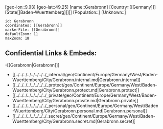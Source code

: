 ﻿---
location: [49.25,9.93]
mapzoom: [7,12] 
mapmarker: city 
type: City
tags:
- geo/City


SpocWebEntityId: 30421
isDeleted: false
confidential: public

---
[geo-lon::9.93]
[geo-lat::49.25]
[name::Gerabronn]
[Country::[[Germany]]]
[State[[Baden-Wuerttemberg]]]]]
[Population::]
[Unknown::]


```leaflet
id: Gerabronn
coordinates: [[Gerabronn]]
markerFile: [[Gerabronn]]
defaultZoom: 11 
maxZoom: 18
```


## Confidential Links & Embeds: 
-[[Gerabronn|Gerabronn]]] 
- [[../../../../../../../../_internal/geo/Continent/Europe/Germany/West/Baden-Wuerttemberg/City/Gerabronn.internal.md|Gerabronn.internal]] 
- [[../../../../../../../../_protect/geo/Continent/Europe/Germany/West/Baden-Wuerttemberg/City/Gerabronn.protect.md|Gerabronn.protect]] 
- [[../../../../../../../../_private/geo/Continent/Europe/Germany/West/Baden-Wuerttemberg/City/Gerabronn.private.md|Gerabronn.private]] 
- [[../../../../../../../../_personal/geo/Continent/Europe/Germany/West/Baden-Wuerttemberg/City/Gerabronn.personal.md|Gerabronn.personal]] 
- [[../../../../../../../../_secret/geo/Continent/Europe/Germany/West/Baden-Wuerttemberg/City/Gerabronn.secret.md|Gerabronn.secret]] 
